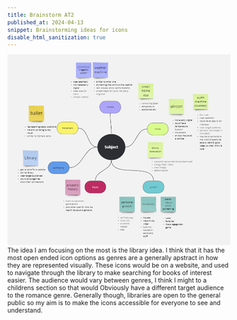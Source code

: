 ```yaml
---
title: Brainstorm AT2
published_at: 2024-04-13
snippet: Brainstorming ideas for icons
disable_html_sanitization: true
---
```


![brainstorm for icons](/static/w06s2/brainstorm.png)
The idea I am focusing on the most is the library idea. I think that it has the most open ended icon options as genres are a generally apstract in how they are represented visually. These icons would be on a website, and used to navigate through the library to make searching for books of interest easier. The audience would vary between genres, I think I might to a childrens section so that would Obviously have a different target audience to the romance genre. Generally though, libraries are open to the general public so my aim is to make the icons accessible for everyone to see and understand. 